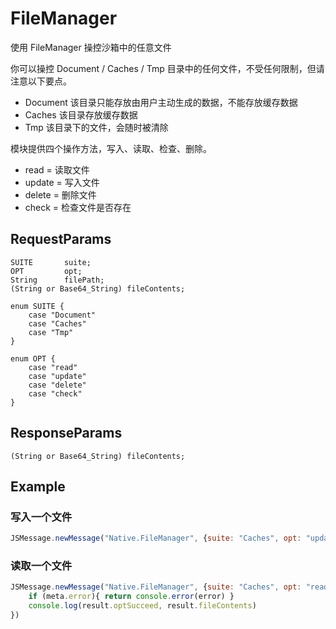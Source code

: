 # FileManager

使用 FileManager 操控沙箱中的任意文件

你可以操控 Document / Caches / Tmp 目录中的任何文件，不受任何限制，但请注意以下要点。

* Document 该目录只能存放由用户主动生成的数据，不能存放缓存数据
* Caches 该目录存放缓存数据
* Tmp 该目录下的文件，会随时被清除

模块提供四个操作方法，写入、读取、检查、删除。

* read = 读取文件
* update = 写入文件
* delete = 删除文件
* check = 检查文件是否存在

## RequestParams
```
SUITE	 	suite;
OPT 		opt;
String 		filePath;
(String or Base64_String) fileContents;

enum SUITE {
	case "Document"
	case "Caches"
	case "Tmp"
}

enum OPT {
	case "read"
	case "update"
	case "delete"
	case "check"
}
```
## ResponseParams
```
(String or Base64_String) fileContents;
```
## Example

### 写入一个文件

```javascript
JSMessage.newMessage("Native.FileManager", {suite: "Caches", opt: "update", filePath: "test.txt", fileContents: "hello world"}).call(null);
```

### 读取一个文件

```javascript
JSMessage.newMessage("Native.FileManager", {suite: "Caches", opt: "read", filePath: "test.txt"}).call(function(meta, result){
	if (meta.error){ return console.error(error) }
	console.log(result.optSucceed, result.fileContents)
})
```
